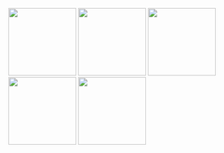 <p float="left">
  <img src="https://github.com/user-attachments/assets/4ca1f368-d01d-4f6e-bf9f-95164a575417" width="135" />
  <img src="https://github.com/user-attachments/assets/fa8233bd-1d88-420b-8fb4-391b48b5c098" width="135" />
  <img src="https://github.com/user-attachments/assets/8484919f-e619-4aeb-b2cc-66e5e4827441" width="135" />
  <img src="https://github.com/user-attachments/assets/ae21ed0a-62f1-41f2-ae42-2700cdcc3cf9" width="135" />
  <img src="https://github.com/user-attachments/assets/dc854ca6-a10a-43c0-9978-1066986da51b" width="135" />
</p>
